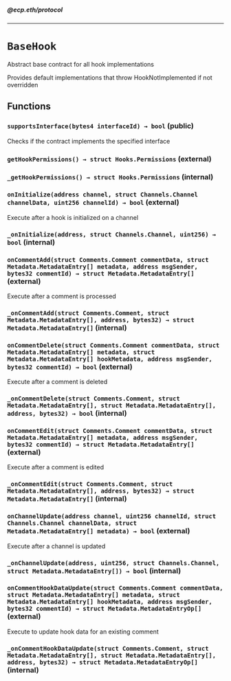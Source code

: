 ##### @ecp.eth/protocol

----

# `BaseHook`

Abstract base contract for all hook implementations


Provides default implementations that throw HookNotImplemented if not overridden







## Functions

### `supportsInterface(bytes4 interfaceId) → bool` (public)

Checks if the contract implements the specified interface




### `getHookPermissions() → struct Hooks.Permissions` (external)





### `_getHookPermissions() → struct Hooks.Permissions` (internal)





### `onInitialize(address channel, struct Channels.Channel channelData, uint256 channelId) → bool` (external)

Execute after a hook is initialized on a channel




### `_onInitialize(address, struct Channels.Channel, uint256) → bool` (internal)





### `onCommentAdd(struct Comments.Comment commentData, struct Metadata.MetadataEntry[] metadata, address msgSender, bytes32 commentId) → struct Metadata.MetadataEntry[]` (external)

Execute after a comment is processed




### `_onCommentAdd(struct Comments.Comment, struct Metadata.MetadataEntry[], address, bytes32) → struct Metadata.MetadataEntry[]` (internal)





### `onCommentDelete(struct Comments.Comment commentData, struct Metadata.MetadataEntry[] metadata, struct Metadata.MetadataEntry[] hookMetadata, address msgSender, bytes32 commentId) → bool` (external)

Execute after a comment is deleted




### `_onCommentDelete(struct Comments.Comment, struct Metadata.MetadataEntry[], struct Metadata.MetadataEntry[], address, bytes32) → bool` (internal)





### `onCommentEdit(struct Comments.Comment commentData, struct Metadata.MetadataEntry[] metadata, address msgSender, bytes32 commentId) → struct Metadata.MetadataEntry[]` (external)

Execute after a comment is edited




### `_onCommentEdit(struct Comments.Comment, struct Metadata.MetadataEntry[], address, bytes32) → struct Metadata.MetadataEntry[]` (internal)





### `onChannelUpdate(address channel, uint256 channelId, struct Channels.Channel channelData, struct Metadata.MetadataEntry[] metadata) → bool` (external)

Execute after a channel is updated




### `_onChannelUpdate(address, uint256, struct Channels.Channel, struct Metadata.MetadataEntry[]) → bool` (internal)





### `onCommentHookDataUpdate(struct Comments.Comment commentData, struct Metadata.MetadataEntry[] metadata, struct Metadata.MetadataEntry[] hookMetadata, address msgSender, bytes32 commentId) → struct Metadata.MetadataEntryOp[]` (external)

Execute to update hook data for an existing comment




### `_onCommentHookDataUpdate(struct Comments.Comment, struct Metadata.MetadataEntry[], struct Metadata.MetadataEntry[], address, bytes32) → struct Metadata.MetadataEntryOp[]` (internal)








